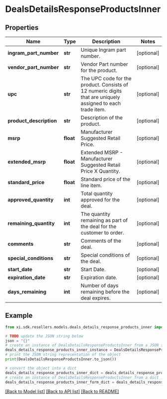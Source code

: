 # DealsDetailsResponseProductsInner


## Properties

Name | Type | Description | Notes
------------ | ------------- | ------------- | -------------
**ingram_part_number** | **str** | Unique Ingram part number. | [optional] 
**vendor_part_number** | **str** | Vendor Part number for the product. | [optional] 
**upc** | **str** | The UPC code for the product. Consists of 12 numeric digits that are uniquely assigned to each trade item. | [optional] 
**product_description** | **str** | Description of the product. | [optional] 
**msrp** | **float** | Manufacturer Suggested Retail Price. | [optional] 
**extended_msrp** | **float** | Extended MSRP - Manufacturer Suggested Retail Price X Quantity. | [optional] 
**standard_price** | **float** | Standard price of the line item. | [optional] 
**approved_quantity** | **int** | Total quantity approved for the deal. | [optional] 
**remaining_quantity** | **int** | The quantity remaining as part of the deal for the customer to order. | [optional] 
**comments** | **str** | Comments of the deal. | [optional] 
**special_conditions** | **str** | Special conditions of the deal. | [optional] 
**start_date** | **str** | Start Date. | [optional] 
**expiration_date** | **str** | Expiration date. | [optional] 
**days_remaining** | **int** | Number of days remaining before the deal expires. | [optional] 

## Example

```python
from xi.sdk.resellers.models.deals_details_response_products_inner import DealsDetailsResponseProductsInner

# TODO update the JSON string below
json = "{}"
# create an instance of DealsDetailsResponseProductsInner from a JSON string
deals_details_response_products_inner_instance = DealsDetailsResponseProductsInner.from_json(json)
# print the JSON string representation of the object
print(DealsDetailsResponseProductsInner.to_json())

# convert the object into a dict
deals_details_response_products_inner_dict = deals_details_response_products_inner_instance.to_dict()
# create an instance of DealsDetailsResponseProductsInner from a dict
deals_details_response_products_inner_form_dict = deals_details_response_products_inner.from_dict(deals_details_response_products_inner_dict)
```
[[Back to Model list]](../README.md#documentation-for-models) [[Back to API list]](../README.md#documentation-for-api-endpoints) [[Back to README]](../README.md)


